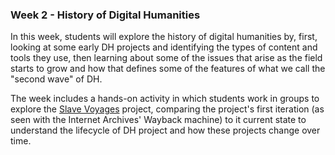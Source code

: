### Week 2 - History of Digital Humanities

In this week, students will explore the history of digital humanities by, first, looking at some early DH projects and identifying the types of content and tools they use, then learning about some of the issues that arise as the field starts to grow and how that defines some of the features of what we call the "second wave" of DH.

The week includes a hands-on activity in which students work in groups to explore the [Slave Voyages](https://www.slavevoyages.org/) project, comparing the project's first iteration (as seen with the Internet Archives' Wayback machine) to it current state to understand the lifecycle of DH project and how these projects change over time.
